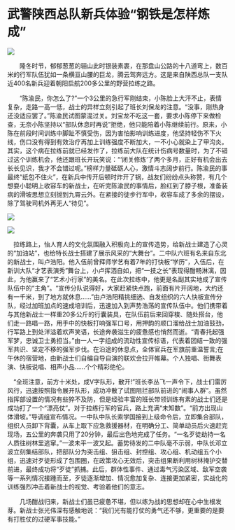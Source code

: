 武警陕西总队新兵体验“钢铁是怎样炼成”
===

![](http://www.chsi.com.cn/news/file.do?method=downFile&id=824702278)

　　隆冬时节，郁郁葱葱的骊山此时银装素裹，在那盘山公路的十八道弯上，数百米的行军队伍犹如一条横亘山腰的巨龙，腾云驾奔远方。这是来自陕西总队一支队近400名新兵迎着朝阳启航200多公里的野营拉练之路。

　　“陈渝民，你怎么了?”一个3公里的急行军刚结束，小陈脸上大汗不止，表情复杂，走路一高一低，战士的异样立刻引起了班长刘保龙的注意。“没事，刚热身还没适应罢了。”陈渝民试图蒙混过关。刘宝龙不吃这一套，要求小陈停下来做检查，无奈小陈坚持以“部队休息时再说”拒绝，他只能陪着小陈继续前行。原来，小陈在前段时间训练中脚趾不慎受伤，因为害怕影响训练进度，他坚持轻伤不下火线，伤口没有得到有效治疗再加上训练强度不断加大，一不小心就染上了甲沟炎。其实，这个病在拉练前就已经发作了，拉练前大队在统计伤病号数量时，为了不错过这个训练机会，他还跟班长开玩笑说：“‘闭关修炼’了两个多月，正好有机会出去长长见识，我才不会错过呢。”榜样力量砥砺人心，激情斗志阔步前行。陈渝民的事最终“纸包不住火”，在新兵中传开后顿时炸开了锅，战友们纷纷点头称赞，有几个想耍小聪明上收容车的新战士，在听完陈渝民的事情后，脸红到了脖子根，准备装病的滑坡思想立刻抛到九霄云外。在紧接的徒步行军中，收容车成了多余的摆设，除了驾驶司机外再无人“待见”。

![](http://www.chsi.com.cn/news/file.do?method=downFile&id=824702279)

![](http://www.chsi.com.cn/news/file.do?method=downFile&id=824702280)

　拉练路上，怡人育人的文化氛围融入积极向上的宣传造势，给新战士建造了心灵的“加油站”，也给特长战士搭建了展示风采的“大舞台”。二中队六班有名来自东北的新战士，叫卢浩阳。他入伍前曾拜师学艺有着7年的打快板“学历”，入伍后，在新训大队“才艺表演秀”舞台上，小卢挥洒自如，把“一技之长”表现得酣畅淋漓，因此，为他赢来了“艺术小行家”的美名。在此次拉练中，他更是名副其实地成了宣传队伍中的“主角”。“宣传分队说得好，大家赶紧快点跑，前面有片开阔地，大约还有一千米，到了地方就休息……”由卢浩阳精挑细选、自发组织的六人快板宣传分队，经过加班加点的速成培训后，迅速加入到声势浩荡的宣传队伍中。他们携带着与其他新战士一样重20多公斤的行囊装具，在队伍前后来回穿梭、随处搭台，他们走一路唱一路，用手中的快板打响强军口号，用押韵的顺口溜给战士加油鼓劲，行军路上到处洋溢着欢声笑语，长途奔袭滋生的疲惫感也悄然而逝。“青春托起强军梦，忠诚卫士勇担当。”由一人一字组成的流动性宣传标语，代表着团结一致的强军共识、坚定不移的强军步伐。在沿途的休息点，全体官兵在军旗前重温誓言;在午休的宿营地，由新战士们自编自导自演的联欢会拉开帷幕。个人独唱、街舞表演、快板说唱、相声小品……个个精彩绝伦。

　“全班注意，前方十米处，成V字队形，散开!”班长李丛飞一声令下，战士们雷厉风行，迅速按照指令展开队形，成功冲散了试图阻拦部队前进的“闹事人群”。虽然指挥部设置的情况有些猝不及防，但是经验丰富的班长带领训练有素的战士们还是成功打了一个“漂亮仗”。对于拉练行军的官兵，路上充满“未知数”。“前方出现山体滑坡。”导调组宣布情况。一中队中队长索学国接到上级命令后，立即集合部队，组织人员卸下背囊，从车上取下应急救援器材，在明确分工、简单动员后火速赶完现场，五公里的奔袭只用了20分钟，最后出色地完成了任务。“一名歹徒劫持一名人质往树林里逃窜。”一波未平一波又起。蓄势待发的二中队毫不示弱，中队长邓立波立刻集结部队，把部队分为突击组、狙击组、封控组、攻心组、机动组五个小组，迅速对歹徒形成了包围圈，在政策攻心无效后，突击组果断利用树林掩护交替前进，最终成功将“歹徒”抓捕。此后，群体性事件、通过毒气污染区域、敌军空袭等一系列情况接踵而至，歹徒逐渐增加、情况愈加复杂、连接更加紧密，实战化的训练强烈冲击着新战士的视觉、考验着他们的意志。

　　几场酣战归来，新战士们虽已疲惫不堪，但以练为战的思想却在心中生根发芽。新战士张光伟深有感触地说：“我们光有能打仗的勇气还不够，更重要的是要有打胜仗的过硬军事技能。”
